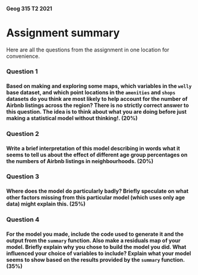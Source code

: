 #### Geog 315 T2 2021
# Assignment summary
Here are all the questions from the assignment in one location for convenience.

### **Question 1**
#### Based on making and exploring some maps, which variables in the `welly` base dataset, and which point locations in the `amenities` and `shops` datasets do you think are most likely to help account for the number of Airbnb listings across the region? There is no strictly correct answer to this question. The idea is to think about what you are doing before just making a statistical model without thinking!. (**20%**)

### **Question 2**
#### Write a brief interpretation of this model describing in words what it seems to tell us about the effect of different age group percentages on the numbers of Airbnb listings in neighbourhoods. (**20%**)

### **Question 3**
#### Where does the model do particularly badly? Briefly speculate on what other factors missing from this particular model (which uses only age data) might explain this. (**25%**)

### **Question 4**
#### For the model you made, include the code used to generate it and the output from the `summary` function. Also make a residuals map of your model. Briefly explain why you chose to build the model you did. What influenced your choice of variables to include? Explain what your model seems to show based on the results provided by the `summary` function. (**35%**)
